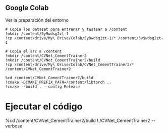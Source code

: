 #

## Google Colab
Ver la preparación del entorno

```
# Copia los dataset para entrenar y testear a /content
!mkdir /content/5y9wdsg2zt-1
!cp /content/drive/My\ Drive/Colab/5y9wdsg2zt-1/* /content/5y9wdsg2zt-1
```

```
# Copia el src a /content
!mkdir /content/CVNet_CementTrainer2
!mkdir /content/CVNet_CementTrainer2/build
!cp /content/drive/My\ Drive/Colab/CVNet_CementTrainer2/* /content/CVNet_CementTrainer2
```

```
%cd /content/CVNet_CementTrainer2/build
!cmake -DCMAKE_PREFIX_PATH=/content/libtorch ..
!cmake --build . --config Release

```
# Ejecutar el código
%cd /content/CVNet_CementTrainer2/build
!./CVNet_CementTrainer2 --verbose
```

